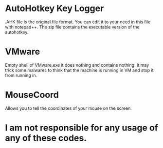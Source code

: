 # AutoHotkey Key Logger

.AHK file is the original file format. You can edit it to your need in this file with notepad++.
The zip file contains the executable version of the autohotkey.

# VMware

Empty shell of VMware.exe it does nothing and contains nothing. It may trick some malwares to think that the machine is running in VM and stop it from running in.

# MouseCoord

Allows you to tell the coordinates of your mouse on the screen.


# I am not responsible for any usage of any of these codes.
